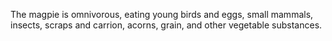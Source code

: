 The magpie is omnivorous, eating young birds and eggs, small mammals, insects, scraps and carrion, acorns, grain, and other vegetable substances.